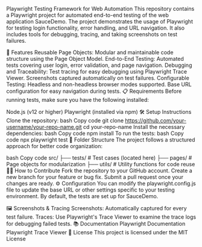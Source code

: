Playwright Testing Framework for Web Automation
This repository contains a Playwright project for automated end-to-end testing of the web application SauceDemo. The project demonstrates the usage of Playwright for testing login functionality, error handling, and URL navigation. It also includes tools for debugging, tracing, and taking screenshots on test failures.

🚀 Features
Reusable Page Objects: Modular and maintainable code structure using the Page Object Model.
End-to-End Testing: Automated tests covering user login, error validation, and page navigation.
Debugging and Traceability:
Test tracing for easy debugging using Playwright Trace Viewer.
Screenshots captured automatically on test failures.
Configurable Testing:
Headless and non-headless browser modes supported.
Base URL configuration for easy navigation during tests.
📋 Requirements
Before running tests, make sure you have the following installed:

Node.js (v12 or higher)
Playwright (installed via npm)
🛠️ Setup Instructions
Clone the repository:
bash
Copy code
git clone https://github.com/your-username/your-repo-name.git
cd your-repo-name
Install the necessary dependencies:
bash
Copy code
npm install
To run the tests:
bash
Copy code
npx playwright test
📂 Folder Structure
The project follows a structured approach for better code organization:

bash
Copy code
src/
├── tests/           # Test cases (located here)
├── pages/           # Page objects for modularization
├── utils/           # Utility functions for code reuse
🧑‍💻 How to Contribute
Fork the repository to your GitHub account.
Create a new branch for your feature or bug fix.
Submit a pull request once your changes are ready.
⚙️ Configuration
You can modify the playwright.config.js file to update the base URL or other settings specific to your testing environment. By default, the tests are set up for SauceDemo.

🖼️ Screenshots & Tracing
Screenshots: Automatically captured for every test failure.
Traces: Use Playwright's Trace Viewer to examine the trace logs for debugging failed tests.
📚 Documentation
Playwright Documentation
Playwright Trace Viewer
📝 License
This project is licensed under the MIT License
